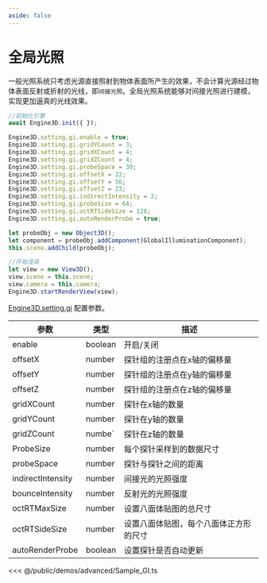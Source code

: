 ```yaml
---
aside: false
---
```

# 全局光照

一般光照系统只考虑光源直接照射到物体表面所产生的效果，不会计算光源经过物体表面反射或折射的光线，即`间接光照`。全局光照系统能够对间接光照进行建模，实现更加逼真的光线效果。

```ts
//初始化引擎
await Engine3D.init({ });

Engine3D.setting.gi.enable = true;
Engine3D.setting.gi.gridYCount = 3;
Engine3D.setting.gi.gridXCount = 4;
Engine3D.setting.gi.gridZCount = 4;
Engine3D.setting.gi.probeSpace = 30;
Engine3D.setting.gi.offsetX = 22;
Engine3D.setting.gi.offsetY = 56;
Engine3D.setting.gi.offsetZ = 23;
Engine3D.setting.gi.indirectIntensity = 2;
Engine3D.setting.gi.probeSize = 64;
Engine3D.setting.gi.octRTSideSize = 128;
Engine3D.setting.gi.autoRenderProbe = true;

let probeObj = new Object3D();
let component = probeObj.addComponent(GlobalIlluminationComponent);
this.scene.addChild(probeObj);

//开始渲染
let view = new View3D();
view.scene = this.scene;
view.camera = this.camera;
Engine3D.startRenderView(view);
```
[Engine3D.setting.gi](../../api/types/GlobalIlluminationSetting.md) 配置参数。

| 参数 | 类型 | 描述 |
| --- | --- | --- |
| enable | boolean | 开启/关闭 |
| offsetX | number | 探针组的注册点在x轴的偏移量 |
| offsetY | number | 探针组的注册点在y轴的偏移量 |
| offsetZ | number | 探针组的注册点在z轴的偏移量 |
| gridXCount | number | 探针在x轴的数量 |
| gridYCount | number | 探针在y轴的数量 |
| gridZCount | numbe` | 探针在z轴的数量 |
| ProbeSize | number | 每个探针采样到的数据尺寸 |
| probeSpace | number | 探针与探针之间的距离 |
| indirectIntensity | number | 间接光的光照强度 |
| bounceIntensity | number | 反射光的光照强度 |
| octRTMaxSize | number | 设置八面体贴图的总尺寸 |
| octRTSideSize | number | 设置八面体贴图，每个八面体正方形的尺寸 |
| autoRenderProbe | boolean | 设置探针是否自动更新 |

<Demo src="/demos/advanced/Sample_GI.ts"></Demo>

<<< @/public/demos/advanced/Sample_GI.ts

